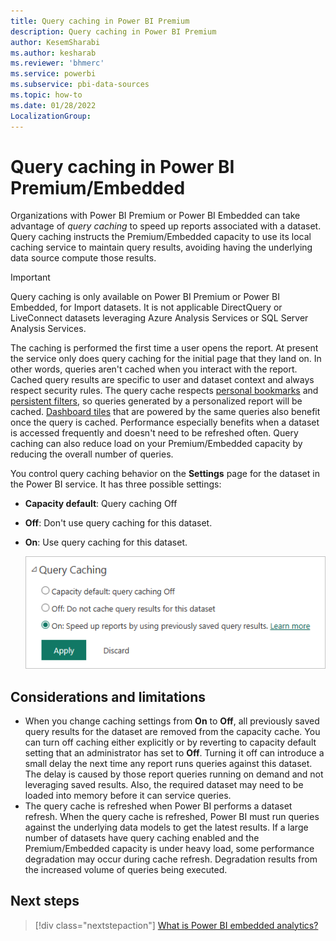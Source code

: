 ```yaml
---
title: Query caching in Power BI Premium
description: Query caching in Power BI Premium
author: KesemSharabi
ms.author: kesharab
ms.reviewer: 'bhmerc'
ms.service: powerbi
ms.subservice: pbi-data-sources
ms.topic: how-to
ms.date: 01/28/2022
LocalizationGroup: 
---
```


# Query caching in Power BI Premium/Embedded

Organizations with Power BI Premium or Power BI Embedded can take advantage of *query caching* to speed up reports associated with a dataset. Query caching instructs the Premium/Embedded capacity to use its local caching service to maintain query results, avoiding having the underlying data source compute those results.

> [!IMPORTANT]
> Query caching is only available on Power BI Premium or Power BI Embedded, for Import datasets. It is not applicable DirectQuery or  LiveConnect datasets leveraging Azure Analysis Services or SQL Server Analysis Services.

The caching is performed the first time a user opens the report. At present the service only does query caching for the initial page that they land on. In other words, queries aren't cached when you interact with the report. Cached query results are specific to user and dataset context and always respect security rules. The query cache respects [personal bookmarks](../consumer/end-user-bookmarks.md) and [persistent filters](https://powerbi.microsoft.com/blog/announcing-persistent-filters-in-the-service/), so queries generated by a personalized report will be cached. [Dashboard tiles](../create-reports/service-dashboard-tiles.md) that are powered by the same queries also benefit once the query is cached. Performance especially benefits when a dataset is accessed frequently and doesn't need to be refreshed often. Query caching can also reduce load on your Premium/Embedded capacity by reducing the overall number of queries.

You control query caching behavior on the **Settings** page for the dataset in the Power BI service. It has three possible settings:

- **Capacity default**: Query caching Off
- **Off**: Don't use query caching for this dataset.
- **On**: Use query caching for this dataset.

    ![Query caching dialog box](media/power-bi-query-caching/power-bi-query-3-options.png)

## Considerations and limitations

- When you change caching settings from **On** to **Off**, all previously saved query results for the dataset are removed from the capacity cache. You can turn off caching either explicitly or by reverting to capacity default setting that an administrator has set to **Off**. Turning it off can introduce a small delay the next time any report runs queries against this dataset. The delay is caused by those report queries running on demand and not leveraging saved results. Also, the required dataset may need to be loaded into memory before it can service queries.
- The query cache is refreshed when Power BI performs a dataset refresh. When the query cache is refreshed, Power BI must run queries against the underlying data models to get the latest results. If a large number of datasets have query caching enabled and the Premium/Embedded capacity is under heavy load, some performance degradation may occur during cache refresh. Degradation results from the increased volume of queries being executed.

## Next steps

> [!div class="nextstepaction"]
> [What is Power BI embedded analytics?](../developer/embedded/embedded-analytics-power-bi.md)
